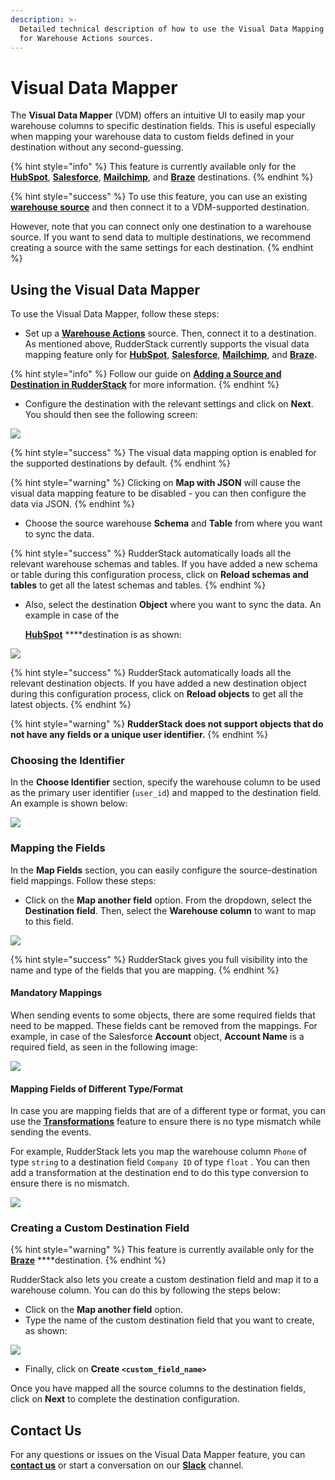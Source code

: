 ```yaml
---
description: >-
  Detailed technical description of how to use the Visual Data Mapping feature
  for Warehouse Actions sources.
---
```


# Visual Data Mapper

The **Visual Data Mapper** \(VDM\) offers an intuitive UI to easily map your warehouse columns to specific destination fields. This is useful especially when mapping your warehouse data to custom fields defined in your destination without any second-guessing.

{% hint style="info" %}
This feature is currently available only for the [**HubSpot**](../destinations/crm/hubspot.md), [**Salesforce**](../destinations/crm/salesforce.md), [**Mailchimp**](../destinations/marketing/mailchimp.md), and [**Braze**](../destinations/marketing/braze.md) destinations.
{% endhint %}

{% hint style="success" %}
To use this feature, you can use an existing [**warehouse source**](./) and then connect it to a VDM-supported destination.

However, note that you can connect only one destination to a warehouse source. If you want to send data to multiple destinations, we recommend creating a source with the same settings for each destination.
{% endhint %}

## Using the Visual Data Mapper

To use the Visual Data Mapper, follow these steps:

* Set up a [**Warehouse Actions**](./) source. Then, connect it to a destination. As mentioned above, RudderStack currently supports the visual data mapping feature only for [**HubSpot**](../destinations/crm/hubspot.md), [**Salesforce**](../destinations/crm/salesforce.md), [**Mailchimp**](../destinations/marketing/mailchimp.md), and [**Braze**](../destinations/marketing/braze.md)**.**

{% hint style="info" %}
Follow our guide on [**Adding a Source and Destination in RudderStack**](../connections/adding-source-and-destination-rudderstack.md) for more information.
{% endhint %}

* Configure the destination with the relevant settings and click on **Next**. You should then see the following screen:

  


![](../.gitbook/assets/1%20%2828%29.png)

{% hint style="success" %}
The visual data mapping option is enabled for the supported destinations by default. 
{% endhint %}

{% hint style="warning" %}
Clicking on **Map with JSON** will cause the visual data mapping feature to be disabled - you can then configure the data via JSON.
{% endhint %}

* Choose the source warehouse **Schema** and **Table** from where you want to sync the data.

{% hint style="success" %}
RudderStack automatically loads all the relevant warehouse schemas and tables. If you have added a new schema or table during this configuration process, click on **Reload schemas and tables** to get all the latest schemas and tables.
{% endhint %}

* Also, select the destination **Object** where you want to sync the data. An example in case of the 

  [**HubSpot**](../destinations/crm/hubspot.md) ****destination is as shown:

![](../.gitbook/assets/2%20%2831%29.png)

{% hint style="success" %}
RudderStack automatically loads all the relevant destination objects. If you have added a new destination object during this configuration process, click on **Reload objects** to get all the latest objects.
{% endhint %}

{% hint style="warning" %}
**RudderStack does not support objects that do not have any fields or a unique user identifier.**
{% endhint %}

### Choosing the Identifier

In the **Choose Identifier** section, specify the warehouse column to be used as the primary user identifier \(`user_id`\) and mapped to the destination field. An example is shown below:

![](../.gitbook/assets/3%20%2828%29.png)

### Mapping the Fields

In the **Map Fields** section, you can easily configure the source-destination field mappings. Follow these steps:

* Click on the **Map another field** option. From the dropdown, select the **Destination field**. Then, select the **Warehouse column** to want to map to this field.

![](../.gitbook/assets/image%20%2896%29.png)

{% hint style="success" %}
RudderStack gives you full visibility into the name and type of the fields that you are mapping. 
{% endhint %}

#### Mandatory Mappings

When sending events to some objects, there are some required fields that need to be mapped. These fields cant be removed from the mappings. For example, in case of the Salesforce **Account** object, **Account Name** is a required field, as seen in the following image:

![](../.gitbook/assets/image%20%28126%29.png)

#### Mapping Fields of Different Type/Format

In case you are mapping fields that are of a different type or format, you can use the [**Transformations**](../adding-a-new-user-transformation-in-rudderstack/) feature to ensure there is no type mismatch while sending the events. 

For example, RudderStack lets you map the warehouse column `Phone` of type `string` to a destination field `Company ID` of type `float` . You can then add a transformation at the destination end to do this type conversion to ensure there is no mismatch.

![](../.gitbook/assets/6%20%2823%29.png)

### Creating a Custom Destination Field

{% hint style="warning" %}
This feature is currently available only for the [**Braze**](../destinations/marketing/braze.md) ****destination.
{% endhint %}

RudderStack also lets you create a custom destination field and map it to a warehouse column. You can do this by following the steps below:

* Click on the **Map another field** option. 
* Type the name of the custom destination field that you want to create, as shown:

![](../.gitbook/assets/image%20%28120%29.png)

* Finally, click on **Create `<custom_field_name>`**

Once you have mapped all the source columns to the destination fields, click on **Next** to complete the destination configuration.

## Contact Us

For any questions or issues on the Visual Data Mapper feature, you can [**contact us**](mailto:%20docs@rudderstack.com) or start a conversation on our [**Slack**](https://resources.rudderstack.com/join-rudderstack-slack) channel.

